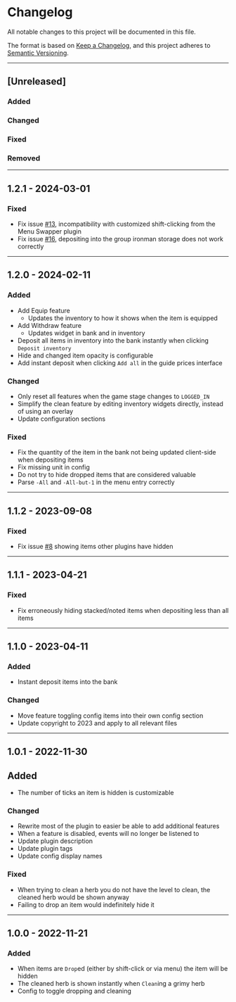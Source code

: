 # Changelog

All notable changes to this project will be documented in this file.

The format is based on [Keep a Changelog](https://keepachangelog.com/en/1.1.0/),
and this project adheres to [Semantic Versioning](https://semver.org/spec/v2.0.0.html).

---

## [Unreleased]

### Added

### Changed

### Fixed

### Removed

---

## 1.2.1 - 2024-03-01

### Fixed

* Fix issue [#13](https://github.com/elgbar/instant-inventory/pull/13), incompatibility with customized shift-clicking
  from the Menu Swapper plugin
* Fix issue [#16](https://github.com/elgbar/instant-inventory/pull/16), depositing into the group ironman storage does
  not work correctly

---

## 1.2.0 - 2024-02-11

### Added

* Add Equip feature
  * Updates the inventory to how it shows when the item is equipped
* Add Withdraw feature
  * Updates widget in bank and in inventory
* Deposit all items in inventory into the bank instantly when clicking `Deposit inventory`
* Hide and changed item opacity is configurable
* Add instant deposit when clicking `Add all` in the guide prices interface

### Changed

* Only reset all features when the game stage changes to `LOGGED_IN`
* Simplify the clean feature by editing inventory widgets directly, instead of using an overlay
* Update configuration sections

### Fixed

* Fix the quantity of the item in the bank not being updated client-side when depositing items
* Fix missing unit in config
* Do not try to hide dropped items that are considered valuable
* Parse `-All` and `-All-but-1` in the menu entry correctly

---

## 1.1.2 - 2023-09-08

### Fixed

* Fix issue [#8](https://github.com/elgbar/instant-inventory/pull/8) showing items other plugins have hidden

---

## 1.1.1 - 2023-04-21

### Fixed

* Fix erroneously hiding stacked/noted items when depositing less than all items

---

## 1.1.0 - 2023-04-11

### Added

* Instant deposit items into the bank

### Changed

* Move feature toggling config items into their own config section
* Update copyright to 2023 and apply to all relevant files

---

## 1.0.1 - 2022-11-30

## Added

* The number of ticks an item is hidden is customizable

### Changed

* Rewrite most of the plugin to easier be able to add additional features
* When a feature is disabled, events will no longer be listened to
* Update plugin description
* Update plugin tags
* Update config display names

### Fixed

* When trying to clean a herb you do not have the level to clean, the cleaned herb would be shown
  anyway
* Failing to drop an item would indefinitely hide it

---

## 1.0.0 - 2022-11-21

### Added

* When items are `Drop`ed (either by shift-click or via menu) the item will be hidden
* The cleaned herb is shown instantly when `Clean`ing a grimy herb
* Config to toggle dropping and cleaning
